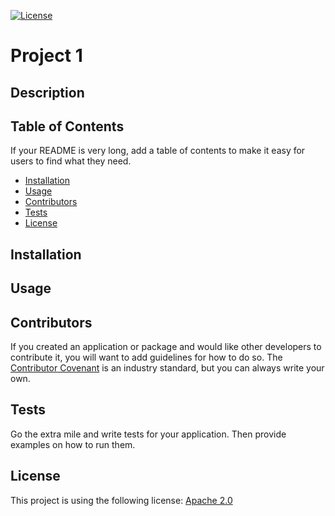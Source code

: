 [![License](https://img.shields.io/badge/License-Apache%202.0-blue.svg)](https://opensource.org/licenses/Apache-2.0)

# Project 1

## Description




## Table of Contents

If your README is very long, add a table of contents to make it easy for users to find what they need.

* [Installation](#installation)
* [Usage](#usage)
* [Contributors](#contributors)
* [Tests](#tests)
* [License](#license)


## Installation




## Usage 



## Contributors

If you created an application or package and would like other developers to contribute it, you will want to add guidelines for how to do so. The [Contributor Covenant](https://www.contributor-covenant.org/) is an industry standard, but you can always write your own.

## Tests

Go the extra mile and write tests for your application. Then provide examples on how to run them.


## License 
    
This project is using the following license: [Apache 2.0](https://opensource.org/licenses/Apache-2.0)
    

